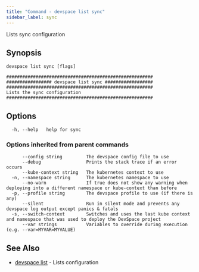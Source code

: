 ```yaml
---
title: "Command - devspace list sync"
sidebar_label: sync
---
```



Lists sync configuration

## Synopsis


```
devspace list sync [flags]
```

```
#######################################################
################# devspace list sync ##################
#######################################################
Lists the sync configuration
#######################################################
```
## Options

```
  -h, --help   help for sync
```

### Options inherited from parent commands

```
      --config string         The devspace config file to use
      --debug                 Prints the stack trace if an error occurs
      --kube-context string   The kubernetes context to use
  -n, --namespace string      The kubernetes namespace to use
      --no-warn               If true does not show any warning when deploying into a different namespace or kube-context than before
  -p, --profile string        The devspace profile to use (if there is any)
      --silent                Run in silent mode and prevents any devspace log output except panics & fatals
  -s, --switch-context        Switches and uses the last kube context and namespace that was used to deploy the DevSpace project
      --var strings           Variables to override during execution (e.g. --var=MYVAR=MYVALUE)
```

## See Also

* [devspace list](../../cli/commands/devspace_list)	 - Lists configuration
